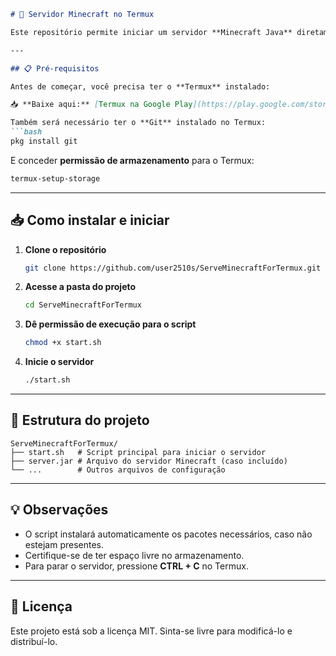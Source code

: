 ````markdown
# 🚀 Servidor Minecraft no Termux

Este repositório permite iniciar um servidor **Minecraft Java** diretamente no **Termux** de forma simples e rápida.

---

## 📋 Pré-requisitos

Antes de começar, você precisa ter o **Termux** instalado:

📥 **Baixe aqui:** [Termux na Google Play](https://play.google.com/store/apps/details?id=com.termux&hl=pt_BR)

Também será necessário ter o **Git** instalado no Termux:
```bash
pkg install git
````

E conceder **permissão de armazenamento** para o Termux:

```bash
termux-setup-storage
```

---

## 📥 Como instalar e iniciar

1. **Clone o repositório**

   ```bash
   git clone https://github.com/user2510s/ServeMinecraftForTermux.git
   ```

2. **Acesse a pasta do projeto**

   ```bash
   cd ServeMinecraftForTermux
   ```

3. **Dê permissão de execução para o script**

   ```bash
   chmod +x start.sh
   ```

4. **Inicie o servidor**

   ```bash
   ./start.sh
   ```

---

## 📂 Estrutura do projeto

```
ServeMinecraftForTermux/
├── start.sh   # Script principal para iniciar o servidor
├── server.jar # Arquivo do servidor Minecraft (caso incluído)
└── ...        # Outros arquivos de configuração
```

---

## 💡 Observações

* O script instalará automaticamente os pacotes necessários, caso não estejam presentes.
* Certifique-se de ter espaço livre no armazenamento.
* Para parar o servidor, pressione **CTRL + C** no Termux.

---

## 📜 Licença

Este projeto está sob a licença MIT. Sinta-se livre para modificá-lo e distribuí-lo.

